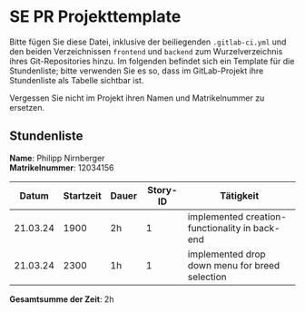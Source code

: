 # SE PR Projekttemplate

Bitte fügen Sie diese Datei, inklusive der beiliegenden `.gitlab-ci.yml` und den beiden Verzeichnissen `frontend` und `backend` zum Wurzelverzeichnis ihres Git-Repositories hinzu.
Im folgenden befindet sich ein Template für die Stundenliste; bitte verwenden Sie es so, dass im GitLab-Projekt ihre Stundenliste als Tabelle sichtbar ist.

Vergessen Sie nicht im Projekt ihren Namen und Matrikelnummer zu ersetzen.

## Stundenliste

**Name**: Philipp Nirnberger\
**Matrikelnummer**: 12034156


| Datum | Startzeit | Dauer | Story-ID | Tätigkeit |
|-------|-----------|-------|----------|-----------|
|21.03.24|1900|2h|1|implemented creation-functionality in back-end |
|21.03.24|2300|1h|1|implemented drop down menu for breed selection|

**Gesamtsumme der Zeit**: 2h 
